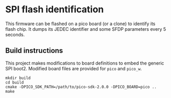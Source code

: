 # SPI flash identification

This firmware can be flashed on a pico board (or a clone) to identify its flash chip. It dumps its JEDEC identifier and some SFDP parameters every 5 seconds.

## Build instructions

This project makes modifications to board definitions to embed the generic SPI boot2. Modified board files are provided for `pico` and `pico_w`.

```
mkdir build
cd build
cmake -DPICO_SDK_PATH=/path/to/pico-sdk-2.0.0 -DPICO_BOARD=pico ..
make
```
